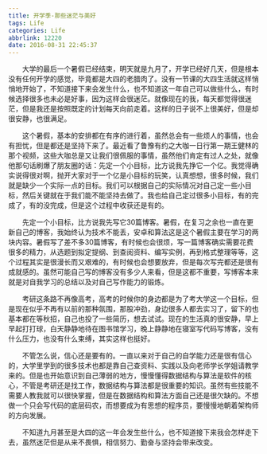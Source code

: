 ```yaml
---
title: 开学季-那些迷茫与美好
tags: Life
categories: Life
abbrlink: 12220
date: 2016-08-31 22:45:37
---
```


　　大学的最后一个暑假已经结束，明天就是九月了，开学已经好几天，但是根本没有任何开学的感觉，毕竟都是大四的老腊肉了。没有一节课的大四生活就这样悄悄地开始了，不知道接下来会发生什么，也不知道这一年自己可以做些什么，有时候选择很多也未必是好事，因为这样会很迷茫。就像现在的我，每天都觉得很迷茫，但是我还是按照既定的计划每天向前走着。这样的日子说不上很美好，但是却很安静，也很满足。

<!-- more --> 

　　这个暑假，基本的安排都在有序的进行着，虽然总会有一些烦人的事情，也会有担忧，但是都还是坚持下来了。最近看了鲁豫有约之大咖一日行第一期王健林的那个视频，这些大咖总是又让我们很佩服的事情，虽然他们肯定有过人之处，就像他那句话刷爆了朋友圈的话：先定一个小目标，比方说我先挣它一个亿。我觉得确实说得很对啊，抛开大家对于一个亿是小目标的玩笑，认真想想，很多时候，我们就是缺少一个实际一点的目标。我们可以根据自己的实际情况对自己定一些小目标，然后关键就在于我们能不能坚持去做了。我也给自己定过很多小目标，有的完成了，有的没完成，但是这个过程中收获还是有的。

　　先定一个小目标，比方说我先写它30篇博客。暑假，在复习之余也一直在更新自己的博客，我始终认为技术不能丢，安卓和算法这是这个暑假主要在学习的两块内容。暑假写了差不多30篇博客，有时候也会很烦，写一篇博客确实需要花费很多的精力，从选题到拟定提纲、到查阅资料、编写实例，再到格式整理等等，这个过程其实是很漫长而又艰难的，有时候也会想要放弃，但是每次写完都还是很有成就感的。虽然可能自己写的博客没有多少人来看，但是这都不重要，写博客本来就是对自我学习的总结以及对自己写作能力的锻炼。

　　考研这条路不再像高考，高考的时候你的身边都是为了考大学这一个目标，但是现在似乎不再有以前的那种氛围，那股冲劲，身边很多人都去实习了，留下的也基本都在等秋招，自己也投了一些简历，想去试试。现在的生活真的很安静，早上早起打打球，白天静静地待在图书馆学习，晚上静静地在寝室写代码写博客，没有什么压力，也没有什么束缚，其实这样也挺好。

　　不管怎么说，信心还是要有的。一直以来对于自己的自学能力还是很有信心的，大学里学到的很多技术也都是靠自己查资料、实践以及向老师学长学姐请教学来的。但是也开始意识到自己薄弱的地方，慢慢懂得数据结构与算法是软件的核心，不管是考研还是找工作，数据结构与算法都是很重要的知识。虽然有些技能不需要人教我就可以很快掌握，但是在数据结构和算法方面自己还是很欠缺的。不想做一个只会写代码的底层码农，而想要成为有思想的程序员，要慢慢地朝着架构师的方向发展。

　　不知道九月甚至是大四的这一年会发生些什么，也不知道接下来我会怎样走下去，虽然迷茫但是从来不畏惧，相信努力、勤奋与坚持会带来改变。